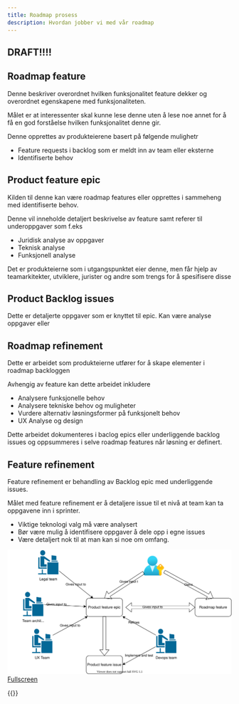```yaml
---
title: Roadmap prosess
description: Hvordan jobber vi med vår roadmap
---
```


## DRAFT!!!!

## Roadmap feature

Denne beskriver overordnet hvilken funksjonalitet feature dekker og overordnet egenskapene med funksjonaliteten.

Målet er at interessenter skal kunne lese denne uten å lese noe annet for å få en god forståelse hvilken funksjonalitet denne gir.

Denne opprettes av produkteierene basert på følgende mulighetr

- Feature requests i backlog som er meldt inn av team eller eksterne
- Identifiserte behov
  

## Product feature epic

Kilden til denne kan være roadmap features eller opprettes i sammeheng med identifiserte behov. 

Denne vil inneholde detaljert beskrivelse av feature samt referer til underoppgaver som f.eks

- Juridisk analyse av oppgaver
- Teknisk analyse
- Funksjonell analyse

Det er produkteierne som i utgangspunktet eier denne, men får hjelp av teamarkitekter, utviklere, jurister og andre som trengs for å spesifisere disse


## Product Backlog issues

Dette er detaljerte oppgaver som er knyttet til epic. Kan være analyse oppgaver eller 


## Roadmap refinement

Dette er arbeidet som produkteierne utfører for å skape elementer i roadmap backloggen

Avhengig av feature kan dette arbeidet inkludere

- Analysere funksjonelle behov
- Analysere tekniske behov og muligheter
- Vurdere alternativ løsningsformer på funksjonelt behov
- UX Analyse og design

Dette arbeidet dokumenteres i baclog epics eller underliggende backlog issues og oppsummeres i selve roadmap features når løsning er definert.

## Feature refinement

Feature refinement er behandling av Backlog epic med underliggende issues.

Målet med feature refinement er å detaljere issue til et nivå at team kan ta oppgavene inn i sprinter. 
- Viktige teknologi valg må være analysert
- Bør være mulig å identifisere oppgaver å dele opp i egne issues
- Være detaljert nok til at man kan si noe om omfang. 



![Backlogs](roadmap.drawio.svg "Backlogs and teams")
[Fullscreen](roadmap.drawio.svg)

{{<children>}}
